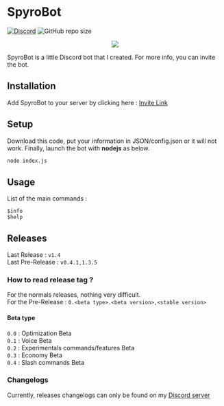 # SpyroBot

[![Discord](https://img.shields.io/discord/621427447879172096?color=697EC6&label=Discord&logo=Discord)](https://discord.gg/kcb3jke)
![GitHub repo size](https://img.shields.io/github/repo-size/Bat-Husky/SpyroBot?label=Code%20size)

<p align="center">
  <img src="https://bat-husky.github.io/spyrobot_github.png">
</p>

SpyroBot is a little Discord bot that I created. For more info, you can invite the bot.

## Installation

Add SpyroBot to your server by clicking here : [Invite Link](https://discord.com/api/oauth2/authorize?client_id=622872629371731970&permissions=8&redirect_uri=https%3A%2F%2Fdiscordapp.com%2Fapi%2Foauth2%2Fauthorize%3Fclient_id%3D622872629371731970%26permissions%3D8%26scope%3Dbot&scope=bot%20applications.commands)

## Setup

Download this code, put your information in JSON/config.json or it will not work. Finally, launch the bot with **nodejs** as below.

```bash
node index.js
```

## Usage

List of the main commands :

```
$info
$help
```

## Releases

Last Release : `v1.4`<br>
Last Pre-Release : `v0.4.1,1.3.5`

### How to read release tag ?

For the normals releases, nothing very difficult.<br>
For the Pre-Release : `0.<beta type>.<beta version>,<stable version>`

#### Beta type 
`0.0` : Optimization Beta<br>
`0.1` : Voice Beta<br>
`0.2` : Experimentals commands/features Beta<br>
`0.3` : Economy Beta<br>
`0.4` : Slash commands Beta<br>

### Changelogs

Currently, releases changelogs can only be found on my [Discord server](https://discord.gg/kcb3jke)
